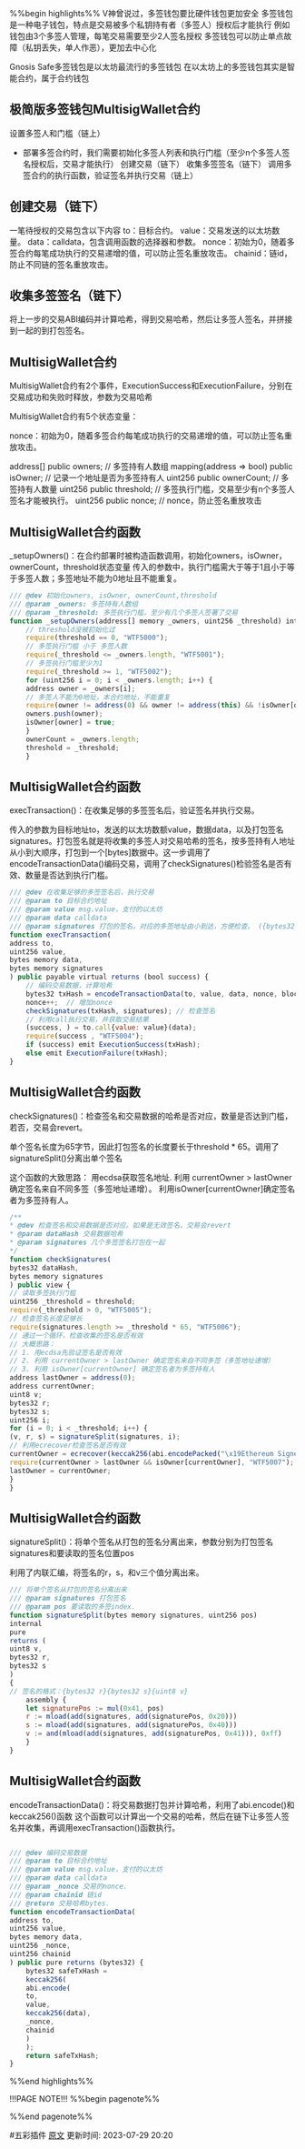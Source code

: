 %%begin highlights%%
V神曾说过，多签钱包要比硬件钱包更加安全
多签钱包是一种电子钱包，特点是交易被多个私钥持有者（多签人）授权后才能执行
例如钱包由3个多签人管理，每笔交易需要至少2人签名授权
多签钱包可以防止单点故障（私钥丢失，单人作恶），更加去中心化

Gnosis Safe多签钱包是以太坊最流行的多签钱包
在以太坊上的多签钱包其实是智能合约，属于合约钱包

## 极简版多签钱包MultisigWallet合约
设置多签人和门槛（链上）
- 部署多签合约时，我们需要初始化多签人列表和执行门槛（至少n个多签人签名授权后，交易才能执行）
创建交易（链下）
收集多签签名（链下）
调用多签合约的执行函数，验证签名并执行交易（链上）

## 创建交易（链下）
一笔待授权的交易包含以下内容
to：目标合约。
value：交易发送的以太坊数量。
data：calldata，包含调用函数的选择器和参数。
nonce：初始为0，随着多签合约每笔成功执行的交易递增的值，可以防止签名重放攻击。
chainid：链id，防止不同链的签名重放攻击。

## 收集多签签名（链下）
将上一步的交易ABI编码并计算哈希，得到交易哈希，然后让多签人签名，并拼接到一起的到打包签名。


## MultisigWallet合约
MultisigWallet合约有2个事件，ExecutionSuccess和ExecutionFailure，分别在交易成功和失败时释放，参数为交易哈希

MultisigWallet合约有5个状态变量：

nonce：初始为0，随着多签合约每笔成功执行的交易递增的值，可以防止签名重放攻击。

address[] public owners;                   // 多签持有人数组
mapping(address => bool) public isOwner;   // 记录一个地址是否为多签持有人
uint256 public ownerCount;                 // 多签持有人数量
uint256 public threshold;                  // 多签执行门槛，交易至少有n个多签人签名才能被执行。
uint256 public nonce;                      // nonce，防止签名重放攻击

## MultisigWallet合约函数

_setupOwners()：在合约部署时被构造函数调用，初始化owners，isOwner，ownerCount，threshold状态变量
传入的参数中，执行门槛需大于等于1且小于等于多签人数；多签地址不能为0地址且不能重复。

```js
/// @dev 初始化owners, isOwner, ownerCount,threshold
/// @param _owners: 多签持有人数组
/// @param _threshold: 多签执行门槛，至少有几个多签人签署了交易
function _setupOwners(address[] memory _owners, uint256 _threshold) internal {
	// threshold没被初始化过
	require(threshold == 0, "WTF5000");
	// 多签执行门槛 小于 多签人数
	require(_threshold <= _owners.length, "WTF5001");
	// 多签执行门槛至少为1
	require(_threshold >= 1, "WTF5002");
	for (uint256 i = 0; i < _owners.length; i++) {
	address owner = _owners[i];
	// 多签人不能为0地址，本合约地址，不能重复
	require(owner != address(0) && owner != address(this) && !isOwner[owner], "WTF5003");
	owners.push(owner);
	isOwner[owner] = true;
	}
	ownerCount = _owners.length;
	threshold = _threshold;
	}

```

## MultisigWallet合约函数
execTransaction()：在收集足够的多签签名后，验证签名并执行交易。

传入的参数为目标地址to，发送的以太坊数额value，数据data，以及打包签名signatures。打包签名就是将收集的多签人对交易哈希的签名，按多签持有人地址从小到大顺序，打包到一个[bytes]数据中。这一步调用了encodeTransactionData()编码交易，调用了checkSignatures()检验签名是否有效、数量是否达到执行门槛。

```js
/// @dev 在收集足够的多签签名后，执行交易
/// @param to 目标合约地址
/// @param value msg.value，支付的以太坊
/// @param data calldata
/// @param signatures 打包的签名，对应的多签地址由小到达，方便检查。 ({bytes32 r}{bytes32 s}{uint8 v}) (第一个多签的签名, 第二个多签的签名 ... )
function execTransaction(
address to,
uint256 value,
bytes memory data,
bytes memory signatures
) public payable virtual returns (bool success) {
	// 编码交易数据，计算哈希
	bytes32 txHash = encodeTransactionData(to, value, data, nonce, block.chainid);
	nonce++;  // 增加nonce
	checkSignatures(txHash, signatures); // 检查签名
	// 利用call执行交易，并获取交易结果
	(success, ) = to.call{value: value}(data);
	require(success , "WTF5004");
	if (success) emit ExecutionSuccess(txHash);
	else emit ExecutionFailure(txHash);
}
```


## MultisigWallet合约函数
checkSignatures()：检查签名和交易数据的哈希是否对应，数量是否达到门槛，若否，交易会revert。

单个签名长度为65字节，因此打包签名的长度要长于threshold * 65。调用了signatureSplit()分离出单个签名

这个函数的大致思路：
用ecdsa获取签名地址.
利用 currentOwner > lastOwner 确定签名来自不同多签（多签地址递增）。
利用isOwner[currentOwner]确定签名者为多签持有人。

```js
/**
* @dev 检查签名和交易数据是否对应。如果是无效签名，交易会revert
* @param dataHash 交易数据哈希
* @param signatures 几个多签签名打包在一起
*/
function checkSignatures(
bytes32 dataHash,
bytes memory signatures
) public view {
// 读取多签执行门槛
uint256 _threshold = threshold;
require(_threshold > 0, "WTF5005");
// 检查签名长度足够长
require(signatures.length >= _threshold * 65, "WTF5006");
// 通过一个循环，检查收集的签名是否有效
// 大概思路：
// 1. 用ecdsa先验证签名是否有效
// 2. 利用 currentOwner > lastOwner 确定签名来自不同多签（多签地址递增）
// 3. 利用 isOwner[currentOwner] 确定签名者为多签持有人
address lastOwner = address(0);
address currentOwner;
uint8 v;
bytes32 r;
bytes32 s;
uint256 i;
for (i = 0; i < _threshold; i++) {
(v, r, s) = signatureSplit(signatures, i);
// 利用ecrecover检查签名是否有效
currentOwner = ecrecover(keccak256(abi.encodePacked("\x19Ethereum Signed Message:\n32", dataHash)), v, r, s);
require(currentOwner > lastOwner && isOwner[currentOwner], "WTF5007");
lastOwner = currentOwner;
}
}
```

## MultisigWallet合约函数 
signatureSplit()：将单个签名从打包的签名分离出来，参数分别为打包签名signatures和要读取的签名位置pos

利用了内联汇编，将签名的r，s，和v三个值分离出来。

```js
/// 将单个签名从打包的签名分离出来
/// @param signatures 打包签名
/// @param pos 要读取的多签index.
function signatureSplit(bytes memory signatures, uint256 pos)
internal
pure
returns (
uint8 v,
bytes32 r,
bytes32 s
)
{
// 签名的格式：{bytes32 r}{bytes32 s}{uint8 v}
	assembly {
	let signaturePos := mul(0x41, pos)
	r := mload(add(signatures, add(signaturePos, 0x20)))
	s := mload(add(signatures, add(signaturePos, 0x40)))
	v := and(mload(add(signatures, add(signaturePos, 0x41))), 0xff)
	}
}
```


## MultisigWallet合约函数
encodeTransactionData()：将交易数据打包并计算哈希，利用了abi.encode()和keccak256()函数
这个函数可以计算出一个交易的哈希，然后在链下让多签人签名并收集，再调用execTransaction()函数执行。
```js

/// @dev 编码交易数据
/// @param to 目标合约地址
/// @param value msg.value，支付的以太坊
/// @param data calldata
/// @param _nonce 交易的nonce.
/// @param chainid 链id
/// @return 交易哈希bytes.
function encodeTransactionData(
address to,
uint256 value,
bytes memory data,
uint256 _nonce,
uint256 chainid
) public pure returns (bytes32) {
	bytes32 safeTxHash =
	keccak256(
	abi.encode(
	to,
	value,
	keccak256(data),
	_nonce,
	chainid
	)
	);
	return safeTxHash;
}
```

%%end highlights%%

!!!PAGE NOTE!!!
%%begin pagenote%%

%%end pagenote%%

 #五彩插件 [原文](https://www.wtf.academy/solidity-application/MultisigWallet/)
更新时间: 2023-07-29 20:20